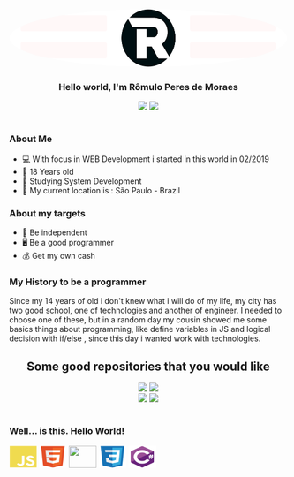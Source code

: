 <div align="center">
   <img style="border-radius:50%;" height="105px" src="./firstImage.png">
   <h3>Hello world, I'm Rômulo Peres de Moraes</h3>
</div>
<div align="center">
  <img height="130px" src="https://github-readme-stats.vercel.app/api?username=Romulo-Moraes&theme=tokyonight&show_icons=true">
  <img height="130px" src="https://github-readme-stats.vercel.app/api/top-langs/?username=Romulo-Moraes&theme=tokyonight&layout=compact">
</div>

#
<div>
      <h3>About Me</h3>
      <ul>
         <li>💻 With focus in WEB Development i started in this world in 02/2019</li>  
         <li>🎂 18 Years old</li>
         <li>📘 Studying System Development</li>
         <li>🏴󠁢󠁲󠁳󠁰󠁿 My current location is : São Paulo - Brazil</li>
      </ul>
     <h3>About my targets</h3>
     <ul>
         <li>🍃 Be independent</li>
         <li>🖥️ Be a good programmer</li>
         <li>💰 Get my own cash</li>
      </ul>
</div>

### My History to be a programmer

Since my 14 years of old i don't knew what i will do of my life, my city has two good school, 
one of technologies and another of engineer. I needed to choose one of these, but in a random day my cousin
showed me some basics things about programming, like define variables in JS and logical decision with if/else
, since this day i wanted work with technologies.

<h2 align="center">Some good repositories that you would like</h2>
<div align="center">
   <div align="center">
      <img height="95px" src="https://github-readme-stats.vercel.app/api/pin/?username=Romulo-Moraes&repo=HttpLibrary&theme=tokyonight">
      <img height="95px" src="https://github-readme-stats.vercel.app/api/pin/?username=Romulo-Moraes&repo=colorizedPrint&theme=tokyonight">
   </div>
   <div>
      <img height="95px" src="https://github-readme-stats.vercel.app/api/pin/?username=Romulo-Moraes&repo=binconvert&theme=tokyonight">
      <img height="95px" src="https://github-readme-stats.vercel.app/api/pin/?username=Romulo-Moraes&repo=zipCrafter&theme=tokyonight">
   </div>
</div>

#

### Well... is this. Hello World!

<div>
  <img align="center" height="40" width="50" src="https://raw.githubusercontent.com/devicons/devicon/master/icons/javascript/javascript-plain.svg">
  <img align="center" height="40" width="50" src="https://raw.githubusercontent.com/devicons/devicon/master/icons/html5/html5-original.svg">
  <img align="center" height="40" width="50" src="https://p7.hiclipart.com/preview/889/976/939/the-c-programming-language-computer-programming-programming.jpg"/>
  <img align="center" height="40" width="50" src="https://raw.githubusercontent.com/devicons/devicon/master/icons/css3/css3-original.svg">
  <img align="center" height="40" width="50" src="https://raw.githubusercontent.com/devicons/devicon/master/icons/csharp/csharp-original.svg">
</div>
